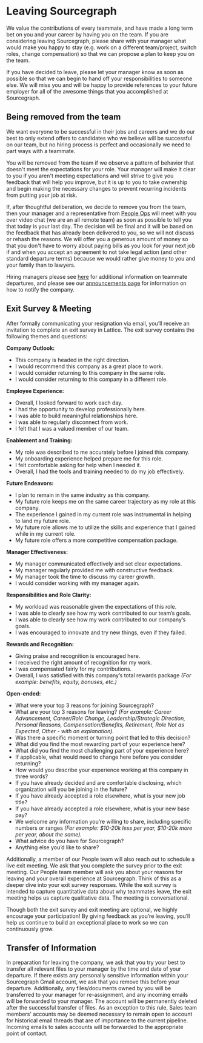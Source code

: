 # Leaving Sourcegraph

We value the contributions of every teammate, and have made a long term bet on you and your career by having you on the team. If you are considering leaving Sourcegraph, please share with your manager what would make you happy to stay (e.g. work on a different team/project, switch roles, change compensation) so that we can propose a plan to keep you on the team.

If you have decided to leave, please let your manager know as soon as possible so that we can begin to hand off your responsibilities to someone else. We will miss you and will be happy to provide references to your future employer for all of the awesome things that you accomplished at Sourcegraph.

## Being removed from the team

We want everyone to be successful in their jobs and careers and we do our best to only extend offers to candidates who we believe will be successful on our team, but no hiring process is perfect and occasionally we need to part ways with a teammate.

You will be removed from the team if we observe a pattern of behavior that doesn't meet the expectations for your role. Your manager will make it clear to you if you aren't meeting expectations and will strive to give you feedback that will help you improve, but it is up to you to take ownership and begin making the necessary changes to prevent recurring incidents from putting your job at risk.

If, after thoughtful deliberation, we decide to remove you from the team, then your manager and a representative from [People Ops](../index.md) will meet with you over video chat (we are an all remote team) as soon as possible to tell you that today is your last day. The decision will be final and it will be based on the feedback that has already been delivered to you, so we will not discuss or rehash the reasons. We will offer you a generous amount of money so that you don't have to worry about paying bills as you look for your next job if and when you accept an agreement to not take legal action (and other standard departure terms) because we would rather give money to you and your family than to lawyers.

Hiring managers please see [here](https://docs.google.com/document/d/1pFoQY5VKAM8H-Q69Xc_SIXU_oNUiuHowwSnn2oPZqwA/edit?ts=5e99ea90) for additional information on teammate departures, and please see our [announcements page](../../../../company-info-and-process/communication/announcements.md) for information on how to notify the company.

## Exit Survey & Meeting

After formally communicating your resignation via email, you’ll receive an invitation to complete an exit survey in Lattice. The exit survey contains the following themes and questions:


**Company Outlook:**

-   This company is headed in the right direction.
-   I would recommend this company as a great place to work. 
-   I would consider returning to this company in the same role.
-   I would consider returning to this company in a different role.
    

**Employee Experience:**

-   Overall, I looked forward to work each day.
-   I had the opportunity to develop professionally here.
-   I was able to build meaningful relationships here.
-   I was able to regularly disconnect from work.
-   I felt that I was a valued member of our team.
    

**Enablement and Training:**

-   My role was described to me accurately before I joined this company.
-   My onboarding experience helped prepare me for this role.
-   I felt comfortable asking for help when I needed it.
-   Overall, I had the tools and training needed to do my job effectively.
    

**Future Endeavors:**

-   I plan to remain in the same industry as this company.
-   My future role keeps me on the same career trajectory as my role at this company.
-   The experience I gained in my current role was instrumental in helping to land my future role.
-   My future role allows me to utilize the skills and experience that I gained while in my current role.
-   My future role offers a more competitive compensation package.
    

**Manager Effectiveness:**

-   My manager communicated effectively and set clear expectations.
-   My manager regularly provided me with constructive feedback.
-   My manager took the time to discuss my career growth.
-   I would consider working with my manager again.
    

**Responsibilities and Role Clarity:**

-   My workload was reasonable given the expectations of this role.  
-   I was able to clearly see how my work contributed to our team’s goals.
-   I was able to clearly see how my work contributed to our company’s goals.
-   I was encouraged to innovate and try new things, even if they failed.
    

**Rewards and Recognition:**

-   Giving praise and recognition is encouraged here.
-   I received the right amount of recognition for my work.
-   I was compensated fairly for my contributions.
-   Overall, I was satisfied with this company’s total rewards package *(For example: benefits, equity, bonuses, etc.)*
    

**Open-ended:**

-   What were your top 3 reasons for joining Sourcegraph?
-   What are your top 3 reasons for leaving? *(For example: Career Advancement, Career/Role Change, Leadership/Strategic Direction, Personal Reasons, Compensation/Benefits, Retirement, Role Not as Expected, Other - with an explanation).*
-   Was there a specific moment or turning point that led to this decision?
-   What did you find the most rewarding part of your experience here?
-   What did you find the most challenging part of your experience here?
-   If applicable, what would need to change here before you consider returning?
-   How would you describe your experience working at this company in three words?
-   If you have already decided and are comfortable disclosing, which organization will you be joining in the future?
-   If you have already accepted a role elsewhere, what is your new job title?
-   If you have already accepted a role elsewhere, what is your new base pay?
-   We welcome any information you’re willing to share, including specific numbers or ranges *(For example: $10-20k less per year, $10-20k more per year, about the same).*
-   What advice do you have for Sourcegraph?
-   Anything else you’d like to share?

  
Additionally, a member of our People team will also reach out to schedule a live exit meeting. We ask that you complete the survey prior to the exit meeting. Our People team member will ask you about your reasons for leaving and your overall experience at Sourcegraph. Think of this as a deeper dive into your exit survey responses. While the exit survey is intended to capture quantitative data about why teammates leave, the exit meeting helps us capture qualitative data. The meeting is conversational.


Though both the exit survey and exit meeting are optional, we highly encourage your participation! By giving feedback as you’re leaving, you’ll help us continue to build an exceptional place to work so we can continuously grow.

## Transfer of Information

In preparation for leaving the company, we ask that you try your best to transfer all relevant files to your manager by the time and date of your departure. If there exists any personally sensitive information within your Sourcegraph Gmail account, we ask that you remove this before your departure. Additionally, any files/documents owned by you will be transferred to your manager for re-assignment, and any incoming emails will be forwarded to your manager. The account will be permanently deleted after the successful transfer of files. As an exception to this rule, Sales team members' accounts may be deemed necessary to remain open to account for historical email threads that are of importance to the current pipeline. Incoming emails to sales accounts will be forwarded to the appropriate point of contact.
